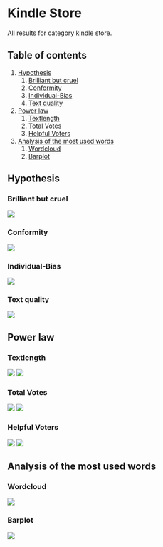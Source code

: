 # Kindle Store
All results for category kindle store.

##  Table of contents

1. [Hypothesis](#hypothesis)
    1. [Brilliant but cruel](#brilliant-but-cruel)
    2. [Conformity](#conformity)
    3. [Individual-Bias](#individual-bias)
    4. [Text quality](#text-quality)
2. [Power law](#power-law)
    1. [Textlength](#textlength)
    2. [Total Votes](#total-votes)
    3. [Helpful Voters](#helpful-voters)
3. [Analysis of the most used words](#analysis-of-the-most-used-words)
    1. [Wordcloud](#wordcloud)    
    2. [Barplot](#barplot)

## Hypothesis

### Brilliant but cruel
![](./brilliantButCruelKindleStore.gif)

### Conformity
![](./conformityKindleStore.gif)

### Individual-Bias
![](./individualBiasKindleStore.gif)

### Text quality
![](./scatterPlotwordcountKindleStore.gif)


## Power law

### Textlength
![](./c_compareWordcountToOccurence_KindleStore.gif)
![](./c_powerlawWordcount_KindleStore.gif)

### Total Votes
![](./b_compareVotersToOccurence_KindleStore.gif)
![](./b_powerlawVoters_KindleStore.gif)

### Helpful Voters
![](./a_comparehelpfulVotersToOccurence_KindleStore.gif)
![](./a_powerlawHelpfulVoters_KindleStore.gif)

## Analysis of the most used words

### Wordcloud
![](./)

### Barplot
![](./)


